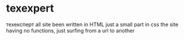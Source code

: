 # texexpert
техексперт
all site been written in HTML just a small part in css the site having no functions, just surfing from a url to another
